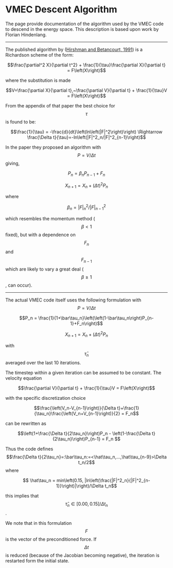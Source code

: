 VMEC Descent Algorithm
==========================

The page provide documentation of the algorithm used by the VMEC code 
to descend in the energy space. This description is based upon work
by Florian Hindenlang.

---

The published algorithm by ([Hirshman and Betancourt, 1991](https://doi.org/10.1016/0021-9991(91)90267-O)) is a
Richardson scheme of the form:

$$\frac{\partial^2 X}{\partial t^2} + \frac{1}{\tau}\frac{\partial X}{\partial t} = F\left(X\right)$$

where the substitution is made

$$V=\frac{\partial X}{\partial t},~\frac{\partial V}{\partial t} + \frac{1}{\tau}V = F\left(X\right)$$

From the appendix of that paper the best choice for $$\tau$$ is found to be:

$$\frac{1}{\tau} = -\frac{d}{dt}\left(ln\left(|F|^2\right)\right) \Rightarrow \frac{\Delta t}{\tau}=-ln\left(|F|^2_n/|F|^2_{n-1}\right)$$

In the paper they proposed an algorithm with $$P=V/\Delta t$$ giving,

$$P_n = \beta_nP_{n-1}+F_n$$

$$X_{n+1} = X_n + \left(\Delta t\right)^2P_n$$

where 

$$\beta_n=|F|^2_n/|F|^2_{n-1}$$

which resembles the momentum method ($$\beta\lt1$$ fixed), but with a 
dependence on $$F_n$$ and $$F_{n-1}$$ which are likely to vary a
great deal ($$\beta\ge 1$$, can occur).

---

The actual VMEC code itself uses the following formulation with $$P=V/\Delta t$$

$$P_n = \frac{1}{1+\bar\tau_n}\left(\left(1-\bar\tau_n\right)P_{n-1}+F_n\right)$$

$$X_{n+1} = X_n + \left(\Delta t\right)^2P_n$$

with $$\bar\tau_n$$ averaged over the last 10 iterations.

The timestep within a given iteration can be assumed to be constant. The velocity equation

$$\frac{\partial V}{\partial t} + \frac{1}{\tau}V = F\left(X\right)$$

with the specific discretization choice

$$\frac{\left(V_n-V_{n-1}\right)}{\Delta t}+\frac{1}{\tau_n}\frac{\left(V_n+V_{n-1}\right)}{2} = F_n$$

can be rewritten as

$$\left(1+\frac{\Delta t}{2\tau_n}\right)P_n - \left(1-\frac{\Delta t}{2\tau_n}\right)P_{n-1} = F_n $$

Thus the code defines $$\frac{\Delta t}{2\tau_n}=:\bar\tau_n:=<\hat\tau_n,...,\hat\tau_{n-9}>\Delta t_n/2$$ where

$$ \hat\tau_n = min\left(0.15, |ln\left(\frac{|F|^2_n}{|F|^2_{n-1}}\right)|\right)/\Delta t_n$$

this implies that $$\hat\tau_n\in\left[0.00,0.15\right]/\Delta t_n$$.  

We note that in this formulation $$F$$ is the vector of the preconditioned force.  If $$\Delta t$$ is reduced (because of the Jacobian becoming negative), the iteration is restarted form the initial state.